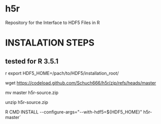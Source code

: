 # h5r
Repository for the Interface to HDF5 Files in R

# INSTALATION STEPS 
## tested for R 3.5.1
r export HDF5_HOME=/pach/to/HDF5/installation_root/

wget https://codeload.github.com/Schuch666/h5r/zip/refs/heads/master

mv master h5r-source.zip

unzip h5r-source.zip

R CMD INSTALL --configure-args="--with-hdf5=${HDF5_HOME}" h5r-master´
